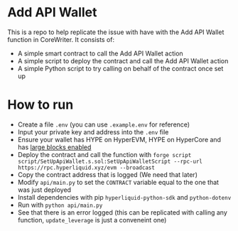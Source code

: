 # Add API Wallet

This is a repo to help replicate the issue with have with the Add API Wallet function in CoreWriter. It consists of:

- A simple smart contract to call the Add API Wallet action
- A simple script to deploy the contract and call the Add API Wallet action
- A simple Python script to try calling on behalf of the contract once set up

# How to run

- Create a file `.env` (you can use `.example.env` for reference)
- Input your private key and address into the `.env` file
- Ensure your wallet has HYPE on HyperEVM, HYPE on HyperCore and has [large blocks enabled](https://hyperliquid.gitbook.io/hyperliquid-docs/for-developers/hyperevm/dual-block-architecture)
- Deploy the contract and call the function with `forge script script/SetUpApiWallet.s.sol:SetUpApiWalletScript --rpc-url https://rpc.hyperliquid.xyz/evm --broadcast`
- Copy the contract address that is logged (We need that later)
- Modify `api/main.py` to set the `CONTRACT` variable equal to the one that was just deployed
- Install dependencies with pip `hyperliquid-python-sdk` and `python-dotenv`
- Run with `python api/main.py`
- See that there is an error logged (this can be replicated with calling any function, `update_leverage` is just a conveneint one)
